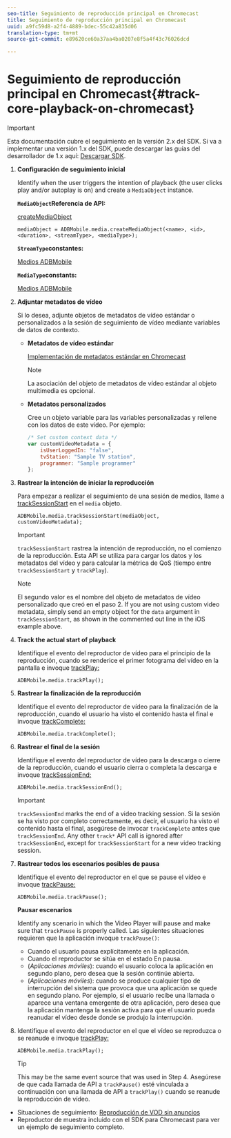 ```yaml
---
seo-title: Seguimiento de reproducción principal en Chromecast
title: Seguimiento de reproducción principal en Chromecast
uuid: a9fc59d8-a2f4-4889-bdec-55c42a835d06
translation-type: tm+mt
source-git-commit: e89620ce60a37aa4ba0207e8f5a4f43c76026dcd

---
```



# Seguimiento de reproducción principal en Chromecast{#track-core-playback-on-chromecast}

>[!IMPORTANT]
>
>Esta documentación cubre el seguimiento en la versión 2.x del SDK. Si va a implementar una versión 1.x del SDK, puede descargar las guías del desarrollador de 1.x aquí: [Descargar SDK](/help/sdk-implement/download-sdks.md).

1. **Configuración de seguimiento inicial**

   Identify when the user triggers the intention of playback (the user clicks play and/or autoplay is on) and create a `MediaObject` instance.

   **`MediaObject`Referencia de API:**

   [createMediaObject](https://adobe-marketing-cloud.github.io/media-sdks/reference/chromecast/ADBMobile.media.html#.createMediaObject)

   ```
   mediaObject = ADBMobile.media.createMediaObject(<name>, <id>, <duration>, <streamType>, <mediaType>); 
   ```

   **`StreamType`constantes:**

   [Medios ADBMobile](https://adobe-marketing-cloud.github.io/media-sdks/reference/chromecast/ADBMobile.media.html#.StreamType)

   **`MediaType`constants:**

   [Medios ADBMobile](https://adobe-marketing-cloud.github.io/media-sdks/reference/chromecast/ADBMobile.media.html#.MediaType)

1. **Adjuntar metadatos de vídeo**

   Si lo desea, adjunte objetos de metadatos de vídeo estándar o personalizados a la sesión de seguimiento de vídeo mediante variables de datos de contexto.

   * **Metadatos de vídeo estándar**

      [Implementación de metadatos estándar en Chromecast](/help/sdk-implement/track-av-playback/impl-std-metadata/impl-std-metadata-chromecast.md)

      >[!NOTE]
      >
      >La asociación del objeto de metadatos de vídeo estándar al objeto multimedia es opcional.

   * **Metadatos personalizados**

      Cree un objeto variable para las variables personalizadas y rellene con los datos de este vídeo. Por ejemplo:

      ```js
      /* Set custom context data */ 
      var customVideoMetadata = { 
          isUserLoggedIn: "false", 
          tvStation: "Sample TV station", 
          programmer: "Sample programmer" 
      };
      ```

1. **Rastrear la intención de iniciar la reproducción**

   Para empezar a realizar el seguimiento de una sesión de medios, llame a [trackSessionStart](https://adobe-marketing-cloud.github.io/media-sdks/reference/chromecast/ADBMobile.media.html#.trackSessionStart) en el `media` objeto.

   ```
   ADBMobile.media.trackSessionStart(mediaObject, customVideoMetadata);
   ```

   >[!IMPORTANT]
   >
   >`trackSessionStart` rastrea la intención de reproducción, no el comienzo de la reproducción. Esta API se utiliza para cargar los datos y los metadatos del vídeo y para calcular la métrica de QoS (tiempo entre `trackSessionStart` y `trackPlay`).

   >[!NOTE]
   >
   >El segundo valor es el nombre del objeto de metadatos de vídeo personalizado que creó en el paso 2. If you are not using custom video metadata, simply send an empty object for the `data` argument in `trackSessionStart`, as shown in the commented out line in the iOS example above.

1. **Track the actual start of playback**

   Identifique el evento del reproductor de vídeo para el principio de la reproducción, cuando se renderice el primer fotograma del vídeo en la pantalla e invoque [trackPlay:](https://adobe-marketing-cloud.github.io/media-sdks/reference/chromecast/ADBMobile.media.html#.trackPlay)

   ```
   ADBMobile.media.trackPlay();
   ```

1. **Rastrear la finalización de la reproducción**

   Identifique el evento del reproductor de vídeo para la finalización de la reproducción, cuando el usuario ha visto el contenido hasta el final e invoque [trackComplete:](https://adobe-marketing-cloud.github.io/media-sdks/reference/chromecast/ADBMobile.media.html#.trackComplete)

   ```
   ADBMobile.media.trackComplete();
   ```

1. **Rastrear el final de la sesión**

   Identifique el evento del reproductor de vídeo para la descarga o cierre de la reproducción, cuando el usuario cierra o completa la descarga e invoque [trackSessionEnd:](https://adobe-marketing-cloud.github.io/media-sdks/reference/chromecast/ADBMobile.media.html#.trackSessionEnd)

   ```
   ADBMobile.media.trackSessionEnd();
   ```

   >[!IMPORTANT]
   >
   >`trackSessionEnd` marks the end of a video tracking session. Si la sesión se ha visto por completo correctamente, es decir, el usuario ha visto el contenido hasta el final, asegúrese de invocar `trackComplete` antes que `trackSessionEnd`. Any other `track*` API call is ignored after `trackSessionEnd`, except for `trackSessionStart` for a new video tracking session.

1. **Rastrear todos los escenarios posibles de pausa**

   Identifique el evento del reproductor en el que se pause el vídeo e invoque [trackPause:](https://adobe-marketing-cloud.github.io/media-sdks/reference/chromecast/ADBMobile.media.html#.trackPause)

   ```
   ADBMobile.media.trackPause();
   ```

   **Pausar escenarios**

   Identify any scenario in which the Video Player will pause and make sure that `trackPause` is properly called. Las siguientes situaciones requieren que la aplicación invoque `trackPause()`:

   * Cuando el usuario pausa explícitamente en la aplicación.
   * Cuando el reproductor se sitúa en el estado En pausa.
   * (*Aplicaciones móviles*): cuando el usuario coloca la aplicación en segundo plano, pero desea que la sesión continúe abierta.
   * (*Aplicaciones móviles*): cuando se produce cualquier tipo de interrupción del sistema que provoca que una aplicación se quede en segundo plano. Por ejemplo, si el usuario recibe una llamada o aparece una ventana emergente de otra aplicación, pero desea que la aplicación mantenga la sesión activa para que el usuario pueda reanudar el vídeo desde donde se produjo la interrupción.

1. Identifique el evento del reproductor en el que el vídeo se reproduzca o se reanude e invoque [trackPlay:](https://adobe-marketing-cloud.github.io/media-sdks/reference/chromecast/ADBMobile.media.html#.trackComplete)

   ```
   ADBMobile.media.trackPlay();
   ```

   >[!TIP]
   >
   >This may be the same event source that was used in Step 4. Asegúrese de que cada llamada de API a `trackPause()` esté vinculada a continuación con una llamada de API a `trackPlay()` cuando se reanude la reproducción de vídeo.

* Situaciones de seguimiento: [Reproducción de VOD sin anuncios](/help/sdk-implement/tracking-scenarios/vod-no-intrs-details.md)
* Reproductor de muestra incluido con el SDK para Chromecast para ver un ejemplo de seguimiento completo.

